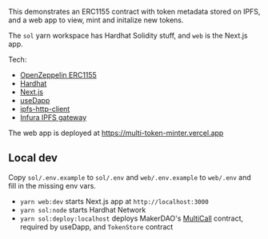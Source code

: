 This demonstrates an ERC1155 contract with token metadata stored on IPFS, and a web app to view, mint and initalize new tokens.

The `sol` yarn workspace has Hardhat Solidity stuff, and `web` is the Next.js app.

Tech:

- [OpenZeppelin ERC1155](https://docs.openzeppelin.com/contracts/3.x/erc1155)
- [Hardhat](https://hardhat.org/)
- [Next.js](https://nextjs.org/)
- [useDapp](https://usedapp.io/)
- [ipfs-http-client](https://github.com/ipfs/js-ipfs/tree/master/packages/ipfs-http-client)
- [Infura IPFS gateway](https://infura.io/product/ipfs)

The web app is deployed at https://multi-token-minter.vercel.app

## Local dev

Copy `sol/.env.example` to `sol/.env` and `web/.env.example` to `web/.env` and fill in the missing env vars.

- `yarn web:dev` starts Next.js app at `http://localhost:3000`
- `yarn sol:node` starts Hardhat Network
- `yarn sol:deploy:localhost` deploys MakerDAO's [MultiCall](https://github.com/makerdao/multicall/blob/master/src/Multicall.sol) contract, required by useDapp, and `TokenStore` contract
